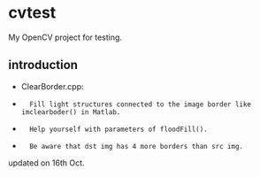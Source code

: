 # cvtest
My OpenCV project for testing.

## introduction
- ClearBorder.cpp: 
*		Fill light structures connected to the image border like imclearboder() in Matlab.
*		Help yourself with parameters of floodFill().
*		Be aware that dst img has 4 more borders than src img.
updated on 16th Oct.

